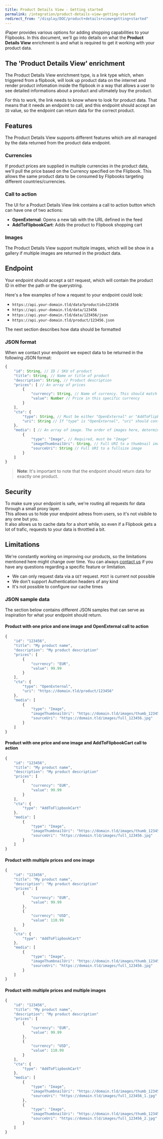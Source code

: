 ```yaml
---
title: Product Details View - Getting started
permalink: /integration/product-details-view-getting-started
redirect_from: "/display/DOC/product+details+view+getting+started"
---
```

iPaper provides various options for adding shopping capabilities to your Flipbooks. In this document, we'll go into details on what the **Product Details View** enrichment is and what is required to get it working with your product data.

## The 'Product Details View' enrichment
The Product Details View enrichment type, is a link type which, when triggered from a flipbook, will look up product data on the internet and render product infomation inside the flipbook in a way that allows a user to see detailed informations about a product and ultimately buy the product.

For this to work, the link needs to know where to look for product data. That means that it needs an endpoint to call, and this endpoint should accept an `ID` value, so the endpoint can return data for the correct product.

## Features
The Product Details View supports different features which are all managed by the data returned from the product data endpoint.

### Currencies
If product prices are supplied in multiple currencies in the product data, we'll pull the price based on the Currency specified on the Flipbook. This allows the same product data to be consumed by Flipbooks targeting different countries/currencies.

### Call to action
The UI for a Product Details View link contains a call to action button which can have one of two actions:
- **OpenExternal**: Opens a new tab with the URL defined in the feed
- **AddToFlipbookCart**: Adds the product to Flipbook shopping cart

### Images
The Product Details View support multiple images, which will be show in a gallery if multiple images are returned in the product data.


## Endpoint
Your endpoint should accept a `GET` request, which will contain the product ID in either the path or the querystring.  

Here's a few examples of how a request to your endpoint could look:

- `https://api.your-domain.tld/data?productid=123456`
- `https://api.your-domain.tld/data/123456`
- `https://api.your-domain.tld/data/123456/json`
- `https://api.your-domain.tld/product/123456.json`

The next section describes how data should be formatted

### JSON format
When we contact your endpoint we expect data to be returned in the following JSON format:

```javascript
{
    "id": String, // ID / SKU of product
    "title": String, // Name or title of product
    "description": String, // Product description
    "prices": [ // An array of prices
        {
            "currency": String, // Name of currency. This should match what is set on the Flipbook. Typically it's a ISO 4217 Currency code (3 letters)
            "value": Number // Price in this specific currency
        }
    ],
    "cta": {
        "type": String, // Must be either "OpenExternal" or "AddToFlipbookCart"
        "uri": String // If "type" is "OpenExternal", "uri" should contain a full URI to the product 
    },
    "media": [ // An array of image. The order of images here, determines the order of images in the Flipbook
        {
            "type": "Image", // Required, must be "Image"
            "imageThumbnailUri": String, // Full URI to a thumbnail image
            "sourceUri": String // Full URI to a fullsize image
        }
    ]
}
```

> **Note**: It's important to note that the endpoint should return data for exactly one product.

## Security
To make sure your endpoint is safe, we're routing all requests for data through a small proxy layer.  
This allows us to hide your endpoint adress from users, so it's not visibile to any one but you.  
It also allows us to cache data for a short while, so even if a Flipbook gets a lot of trafic, requests to your data is throttled a bit.

## Limitations
We're constantly working on improving our products, so the limitations mentioned here might change over time. You can always [contact us](https://www.ipaper.io/contactlink) if you have any questions regarding a specific feature or limitation.

- We can only request data via a `GET` request. `POST` is current not possible
- We don't support Authentication headers of any kind
- It's not possible to configure our cache times


### JSON sample data
The section below contains different JSON samples that can serve as inspiration for what your endpoint should return.

#### Product with one price and one image and OpenExternal call to action
```javascript
{
    "id": "123456",
    "title": "My product name",
    "description": "My product description"
    "prices": [
        {
            "currency": "EUR",
            "value": 99.99
        }
    ],
    "cta": {
        "type": "OpenExternal",
        "uri": "https://domain.tld/product/123456"
    },
    "media": [
        {
            "type": "Image",
            "imageThumbnailUri": "https://domain.tld/images/thumb_123456.jpg"
            "sourceUri": "https://domain.tld/images/full_123456.jpg"
        }
    ]
}
```

#### Product with one price and one image and AddToFlipbookCart call to action
```javascript
{
    "id": "123456",
    "title": "My product name",
    "description": "My product description"
    "prices": [
        {
            "currency": "EUR",
            "value": 99.99
        }
    ],
    "cta": {
        "type": "AddToFlipbookCart"
    },
    "media": [
        {
            "type": "Image",
            "imageThumbnailUri": "https://domain.tld/images/thumb_123456.jpg"
            "sourceUri": "https://domain.tld/images/full_123456.jpg"
        }
    ]
}
```

#### Product with multiple prices and one image
```javascript
{
    "id": "123456",
    "title": "My product name",
    "description": "My product description"
    "prices": [
        {
            "currency": "EUR",
            "value": 99.99
        },
        {
            "currency": "USD",
            "value": 110.99
        }
    ],
    "cta": {
        "type": "AddToFlipbookCart"
    },
    "media": [
        {
            "type": "Image",
            "imageThumbnailUri": "https://domain.tld/images/thumb_123456.jpg"
            "sourceUri": "https://domain.tld/images/full_123456.jpg"
        }
    ]
}
```

#### Product with multiple prices and multiple images
```javascript
{
    "id": "123456",
    "title": "My product name",
    "description": "My product description"
    "prices": [
        {
            "currency": "EUR",
            "value": 99.99
        },
        {
            "currency": "USD",
            "value": 110.99
        }
    ],
    "cta": {
        "type": "AddToFlipbookCart"
    },
    "media": [
        {
            "type": "Image",
            "imageThumbnailUri": "https://domain.tld/images/thumb_123456_1.jpg"
            "sourceUri": "https://domain.tld/images/full_123456_1.jpg"
        },
        {
            "type": "Image",
            "imageThumbnailUri": "https://domain.tld/images/thumb_123456_2.jpg"
            "sourceUri": "https://domain.tld/images/full_123456_2.jpg"
        }
    ]
}
```